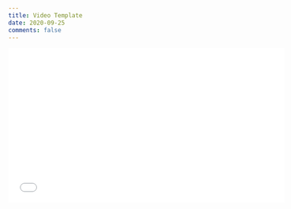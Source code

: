 ```yaml
---
title: Video Template
date: 2020-09-25
comments: false
---
```

<iframe width="560" height="315" src="xxxxxx" frameborder="0" allow="accelerometer; autoplay; clipboard-write; encrypted-media; gyroscope; picture-in-picture" allowfullscreen></iframe>